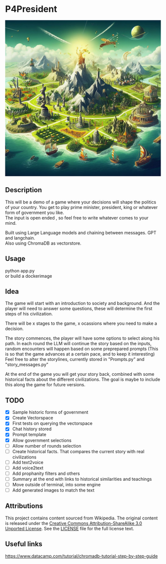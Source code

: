 # P4President
![](./assets/p4president.jpeg)
## Description
This will be a demo of a game where your decisions will shape the politics of your country.
You get to play prime minister, president, king or whatever form of government you like.  
The input is open ended , so feel free to write whatever comes to your mind.

Built using Large Language models and chaining between messages. GPT and langchain.  
Also using ChromaDB as vectorstore. 

## Usage
python app.py  
or build a dockerimage


## Idea
The game will start with an introduction to society and background. And the player will need to answer some questions, these will determine the first steps of his civilization.

There will be x stages to the game, x ocassions where you need to make a decision. 

The story commences, the player will have some options to select along his path.
In each round the LLM will continue the story based on the inputs, random encounters will happen based on
some preprepared prompts (This is so that the game advances at a certain pace, and to keep it interesting)
Feel free to alter the storylines, currently stored in "Prompts.py" and "story_messages.py"

At the end of the game you will get your story back, combined with some historical facts about the different civilizations. The goal is maybe to include this along the game for future versions.
## TODO

- [x] Sample historic forms of government
- [x] Create Vectorspace
- [x] First tests on querying the vectorspace
- [x] Chat history stored 
- [x] Prompt template
- [x] Allow government selections
- [ ] Allow number of rounds selection
- [ ] Create historical facts. That compares the current story with real civilizations
- [ ] Add text2voice
- [ ] Add voice2text
- [ ] Add prophanity filters and others
- [ ] Summary at the end with links to historical similarities and teachings
- [ ] Move outside of terminal, into some engine
- [ ] Add generated images to match the text

## Attributions

This project contains content sourced from Wikipedia. The original content is released under the [Creative Commons Attribution-ShareAlike 3.0 Unported License](https://creativecommons.org/licenses/by-sa/3.0/). See the [LICENSE](./utils/wiki_scraping/LICENSE) file for the full license text.


## Useful links
https://www.datacamp.com/tutorial/chromadb-tutorial-step-by-step-guide
